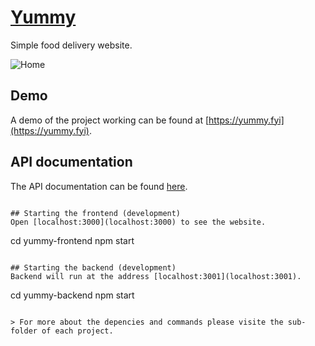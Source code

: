 # [Yummy](yummy.fyi)
Simple food delivery website.  

![Home](yummy-documentation/images/home.png)

## Demo
A demo of the project working can be found at [https://yummy.fyi](https://yummy.fyi).

## API documentation
The API documentation can be found [here](./yummy-documentation/README.md).



```

## Starting the frontend (development)
Open [localhost:3000](localhost:3000) to see the website.
```
cd yummy-frontend
npm start
```

## Starting the backend (development)
Backend will run at the address [localhost:3001](localhost:3001).
```
cd yummy-backend
npm start
```
  
> For more about the depencies and commands please visite the sub-folder of each project.